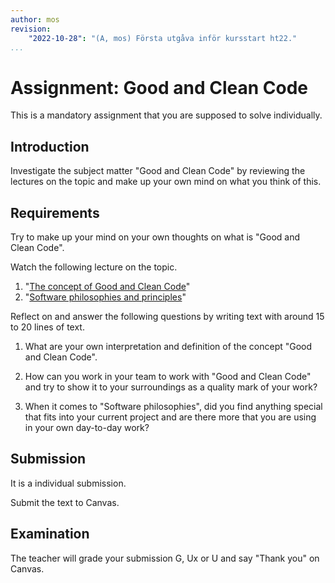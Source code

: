 ```yaml
---
author: mos
revision:
    "2022-10-28": "(A, mos) Första utgåva inför kursstart ht22."
...
```

Assignment: Good and Clean Code
====================

This is a mandatory assignment that you are supposed to solve individually.



Introduction
------------------------

Investigate the subject matter "Good and Clean Code" by reviewing the lectures on the topic and make up your own mind on what you think of this.



Requirements
------------------------

Try to make up your mind on your own thoughts on what is "Good and Clean Code".

Watch the following lecture on the topic.

1. "[The concept of Good and Clean Code](https://www.youtube.com/watch?v=drkATTaqEiw)"
1. "[Software philosophies and principles](https://www.youtube.com/watch?v=xLCHREF5I-I)"

<!-- Link to additional resources or link to some lecture sides instead of the actual video? -->

Reflect on and answer the following questions by writing text with around 15 to 20 lines of text.

1. What are your own interpretation and definition of the concept "Good and Clean Code".

1. How can you work in your team to work with "Good and Clean Code" and try to show it to your surroundings as a quality mark of your work?

1. When it comes to "Software philosophies", did you find anything special that fits into your current project and are there more that you are using in your own day-to-day work?

<!--
* Referera till saker som sägs i föreläsningarna och exemplifiera. Koppla det du skriver till både föreläsningar, ditt projekt, tidigare kurser.

* Gör som pdf. Använd några riktiga referenser stil IEEE.
* Skriv som artikel, mer välstrukturerad, ange rubriker istället för frågor och förtydliga att man måste relatera till källor?
* chatGPT diskussion  2022.
https://discord.com/channels/118332969004957705/1027546182257496066/1055445818485776425
-->



Submission
------------------------

It is a individual submission.

Submit the text to Canvas.



Examination
------------------------

The teacher will grade your submission G, Ux or U and say "Thank you" on Canvas.
